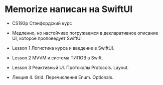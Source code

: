 # Memorize написан на SwiftUI
 - CS193p Стэнфордский курс
 - Медленно, но настойчиво погружаемся в декларативное описание UI, которое проповедует SwiftUI

- Lesson 1 Логистика курса и введение в SwiftUI.
- Lesson 2 MVVM и система ТИПОВ в Swift.
- Lesson 3 Реактивный UI. Протоколы Protocols.  Layout.
- Лекция 4.  Grid. Перечисления Enum. Optionals.
